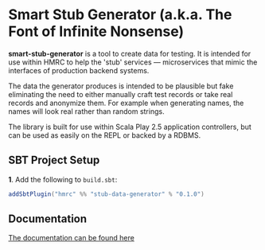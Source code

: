 # Smart Stub Generator (a.k.a. The Font of Infinite Nonsense) 

**smart-stub-generator** is a tool to create data for testing.  It is intended for use within HMRC to help the 'stub' services — microservices that mimic the interfaces of production backend systems. 

The data the generator produces is intended to be plausible but fake eliminating the need to either manually craft test records or take real records and anonymize them. For example when generating names, the names will look real rather than random strings.

The library is built for use within Scala Play 2.5 application controllers, but can be used as easily on the REPL or backed by a RDBMS. 

## SBT Project Setup

**1**. Add the following to `build.sbt`:

```scala
addSbtPlugin("hmrc" %% "stub-data-generator" % "0.1.0")
```

## Documentation

[The documentation can be found here](http://hmrclt.github.io/stub-data-generator)


